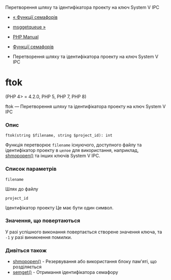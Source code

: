 Перетворення шляху та ідентифікатора проекту на ключ System V IPC

-   [« Функції семафорів](ref.sem.html)
    
-   [msggetqueue »](function.msg-get-queue.html)
    
-   [PHP Manual](index.html)
    
-   [Функції семафорів](ref.sem.html)
    
-   Перетворення шляху та ідентифікатора проекту на ключ System V IPC
    

# ftok

(PHP 4> = 4.2.0, PHP 5, PHP 7, PHP 8)

ftok — Перетворення шляху та ідентифікатора проекту на ключ System V IPC

### Опис

```methodsynopsis
ftok(string $filename, string $project_id): int
```

Функція перетворює `filename` існуючого, доступного файлу та ідентифікатор проекту в `целое` для використання, наприклад, [shmopopen()](function.shmop-open.html) та інших ключів System V IPC.

### Список параметрів

`filename`

Шлях до файлу

`project_id`

Ідентифікатор проекту Це має бути один символ.

### Значення, що повертаються

У разі успішного виконання повертається створене значення ключа, та `-1` у разі виникнення помилки.

### Дивіться також

-   [shmopopen()](function.shmop-open.html) - Резервування або використання блоку пам'яті, що розділяється
-   [semget()](function.sem-get.html) - Отримання ідентифікатора семафору
